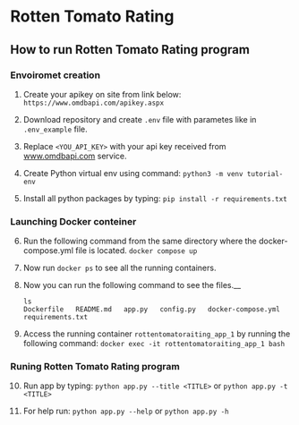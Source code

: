 # Rotten Tomato Rating


## How to run Rotten Tomato Rating program

### Envoiromet creation

1. Create your apikey on site from link below:
    `https://www.omdbapi.com/apikey.aspx`

2. Download repository and create `.env` file with parametes like in `.env_example` file.

3. Replace `<YOU_API_KEY>` with your api key received from www.omdbapi.com service.

4. Create Python virtual env using command: `python3 -m venv tutorial-env`

5. Install all python packages by typing: `pip install -r requirements.txt`

### Launching Docker conteiner

6. Run the following command from the same directory where the docker-compose.yml file is located.
    `
    docker compose up
    `

7. Now run `docker ps` to see all the running containers.

8. Now you can run the following command to see the files.__
    ```
    ls  
    Dockerfile   README.md   app.py   config.py   docker-compose.yml   requirements.txt
    ```

9. Access the running container `rottentomatoraiting_app_1` by running the following command:
    `docker exec -it rottentomatoraiting_app_1 bash`

### Runing Rotten Tomato Rating program

10. Run app by typing:
    `python app.py --title <TITLE>` or `python app.py -t <TITLE>`

11. For help run:
    `python app.py --help` or `python app.py -h`

